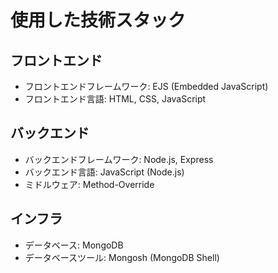 # 使用した技術スタック

## フロントエンド
- フロントエンドフレームワーク: EJS (Embedded JavaScript)
- フロントエンド言語: HTML, CSS, JavaScript

## バックエンド
- バックエンドフレームワーク: Node.js, Express
- バックエンド言語: JavaScript (Node.js)
- ミドルウェア: Method-Override

## インフラ
- データベース: MongoDB
- データベースツール: Mongosh (MongoDB Shell)




